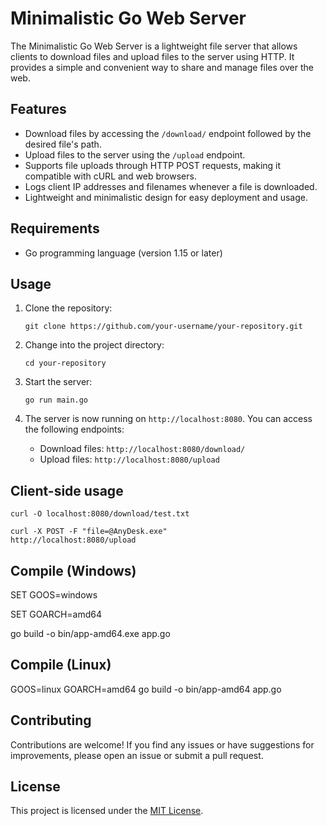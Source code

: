 
# Minimalistic Go Web Server

The Minimalistic Go Web Server is a lightweight file server that allows clients to download files and upload files to the server using HTTP. It provides a simple and convenient way to share and manage files over the web.

## Features

- Download files by accessing the `/download/` endpoint followed by the desired file's path.
- Upload files to the server using the `/upload` endpoint.
- Supports file uploads through HTTP POST requests, making it compatible with cURL and web browsers.
- Logs client IP addresses and filenames whenever a file is downloaded.
- Lightweight and minimalistic design for easy deployment and usage.

## Requirements

- Go programming language (version 1.15 or later)

## Usage

1. Clone the repository:

   ```shell
   git clone https://github.com/your-username/your-repository.git
   ```

2. Change into the project directory:

   ```shell
   cd your-repository
   ```

3. Start the server:

   ```shell
   go run main.go
   ```

4. The server is now running on `http://localhost:8080`. You can access the following endpoints:

   - Download files: `http://localhost:8080/download/`
   - Upload files: `http://localhost:8080/upload`



## Client-side usage
<code>curl -O localhost:8080/download/test.txt</code>

<code>curl -X POST -F "file=@AnyDesk.exe" http://localhost:8080/upload</code>


## Compile (Windows)
SET GOOS=windows

SET GOARCH=amd64

go build -o bin/app-amd64.exe app.go

## Compile (Linux)
GOOS=linux GOARCH=amd64 go build -o bin/app-amd64 app.go

## Contributing

Contributions are welcome! If you find any issues or have suggestions for improvements, please open an issue or submit a pull request.

## License

This project is licensed under the [MIT License](LICENSE).



